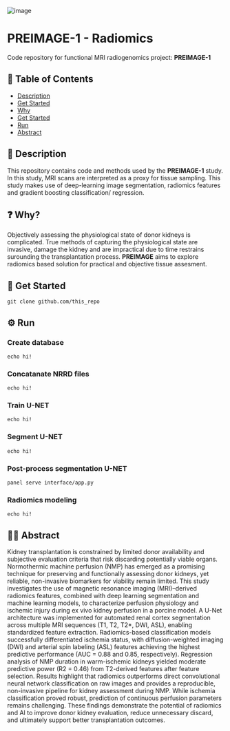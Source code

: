 ![image](https://pre-image.eu/wp-content/uploads/2019/12/PRE-IMAGE-logo-1-white-background-scaled.png)

# PREIMAGE-1 - Radiomics
Code repository for functional MRI radiogenomics project: **PREIMAGE-1**

## 📘 Table of Contents
- [Description](#-description-)
- [Get Started](#-get-started-)
- [Why](#-why-)
- [Get Started](#-get-started-)
- [Run](#-run-)
- [Abstract](#-abstract-)

## 📝 Description
This repository contains code and methods used by the **PREIMAGE-1** study. In this study, MRI scans are interpreted as a proxy for tissue sampling. This study makes use of deep-learning image segmentation, radiomics features and gradient boosting classification/ regression.

## ❓ Why? 
Objectively assessing the physiological state of donor kidneys is complicated. True methods of capturing the physiological state are invasive, damage the kidney and are impractical due to time restrains surounding the transplantation process. **PREIMAGE** aims to explore radiomics based solution for practical and objective tissue assesment.

## 🛫 Get Started
```{bash}
git clone github.com/this_repo
```

## ⚙️ Run
### Create database
```{bash}
echo hi!
```

### Concatanate NRRD files
```{bash}
echo hi!
```

### Train U-NET
```{bash}
echo hi!
```

### Segment U-NET
```{bash}
echo hi!
```

### Post-process segmentation U-NET
```{bash}
panel serve interface/app.py
```



### Radiomics modeling
```{bash}
echo hi!
```

## 👨‍💻 Abstract
Kidney transplantation is constrained by limited donor availability and subjective evaluation criteria that risk discarding potentially viable organs. Normothermic machine perfusion (NMP) has emerged as a promising technique for preserving and functionally assessing donor kidneys, yet reliable, non-invasive biomarkers for viability remain limited. This study investigates the use of magnetic resonance imaging (MRI)–derived radiomics features, combined with deep learning segmentation and machine learning models, to characterize perfusion physiology and ischemic injury during ex vivo kidney perfusion in a porcine model. A U-Net architecture was implemented for automated renal cortex segmentation across multiple MRI sequences (T1, T2, T2*, DWI, ASL), enabling standardized feature extraction. Radiomics-based classification models successfully differentiated ischemia status, with diffusion-weighted imaging (DWI) and arterial spin labeling (ASL) features achieving the highest predictive performance (AUC = 0.88 and 0.85, respectively). Regression analysis of NMP duration in warm-ischemic kidneys yielded moderate predictive power (R2 = 0.46) from T2-derived features after feature selection. Results highlight that radiomics outperforms direct convolutional neural network classification on raw images and provides a reproducible, non-invasive pipeline for kidney assessment during NMP. While ischemia classification proved robust, prediction of continuous perfusion parameters remains challenging. These findings demonstrate the potential of radiomics and AI to improve donor kidney evaluation, reduce unnecessary discard, and ultimately support better transplantation outcomes.
